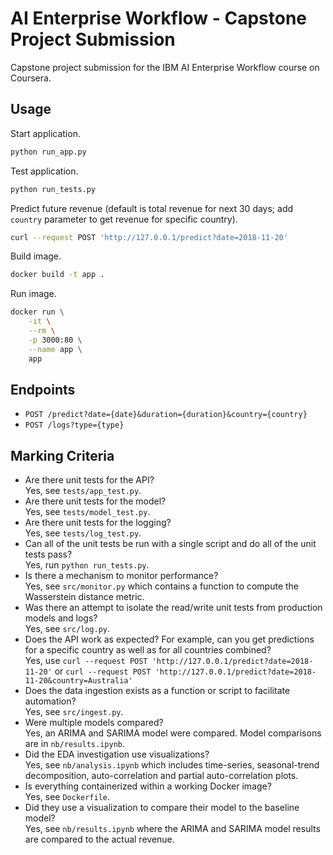 # AI Enterprise Workflow - Capstone Project Submission

Capstone project submission for the IBM AI Enterprise Workflow course on Coursera.

## Usage

Start application.
```bash
python run_app.py
```
Test application.
```bash
python run_tests.py
```
Predict future revenue (default is total revenue for next 30 days; add `country` parameter to get revenue for specific country).
```bash
curl --request POST 'http://127.0.0.1/predict?date=2018-11-20'
```
Build image.
```bash
docker build -t app .
```
Run image.
```bash
docker run \
    -it \
    --rm \
    -p 3000:80 \
    --name app \
    app
```

## Endpoints

- `POST /predict?date={date}&duration={duration}&country={country}`
- `POST /logs?type={type}`

## Marking Criteria

- Are there unit tests for the API?\
Yes, see `tests/app_test.py`.
- Are there unit tests for the model?\
Yes, see `tests/model_test.py`.
- Are there unit tests for the logging?\
Yes, see `tests/log_test.py`.
- Can all of the unit tests be run with a single script and do all of the unit tests pass?\
Yes, run `python run_tests.py`.
- Is there a mechanism to monitor performance?\
Yes, see `src/monitor.py` which contains a function to compute the Wasserstein distance metric.
- Was there an attempt to isolate the read/write unit tests from production models and logs?\
Yes, see `src/log.py`.
- Does the API work as expected? For example, can you get predictions for a specific country as well as for all countries combined?\
Yes, use `curl --request POST 'http://127.0.0.1/predict?date=2018-11-20'` or `curl --request POST 'http://127.0.0.1/predict?date=2018-11-20&country=Australia'`
- Does the data ingestion exists as a function or script to facilitate automation?\
Yes, see `src/ingest.py`.
- Were multiple models compared?\
Yes, an ARIMA and SARIMA model were compared. Model comparisons are in `nb/results.ipynb`.
- Did the EDA investigation use visualizations?\
Yes, see `nb/analysis.ipynb` which includes time-series, seasonal-trend decomposition, auto-correlation and partial auto-correlation plots.
- Is everything containerized within a working Docker image?\
Yes, see `Dockerfile`.
- Did they use a visualization to compare their model to the baseline model?\
Yes, see `nb/results.ipynb` where the ARIMA and SARIMA model results are compared to the actual revenue.
